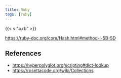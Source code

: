 ```yaml
---
title: Ruby
tags: [ruby]
---
```


{{< s "a.rb" >}}

<https://ruby-doc.org/core/Hash.html#method-i-5B-5D>

## References

- <https://hyperpolyglot.org/scripting#dict-lookup>
- <https://rosettacode.org/wiki/Collections>
